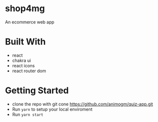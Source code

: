 # shop4mg
An ecommerce web app

# Built With
- react
- chakra ui
- react icons
- react router dom

# Getting Started
- clone the repo with git cone https://github.com/animogm/quiz-app.git
- Run `yarn` to setup your local enviroment
- Run `yarn start`
